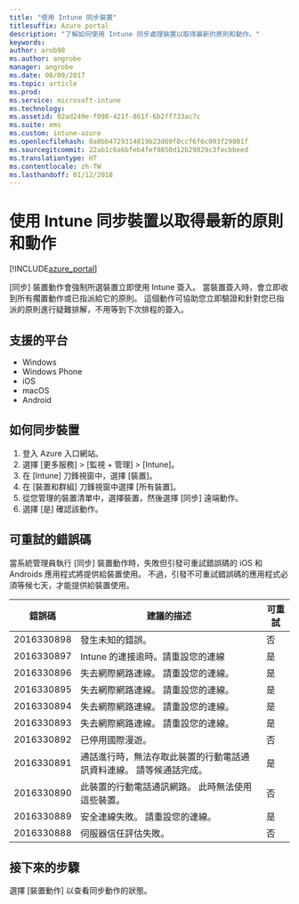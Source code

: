 ```yaml
---
title: "使用 Intune 同步裝置"
titlesuffix: Azure portal
description: "了解如何使用 Intune 同步處理裝置以取得最新的原則和動作。"
keywords: 
author: arob98
ms.author: angrobe
manager: angrobe
ms.date: 08/09/2017
ms.topic: article
ms.prod: 
ms.service: microsoft-intune
ms.technology: 
ms.assetid: 02ad249e-f098-421f-861f-6b2ff733ac7c
ms.suite: ems
ms.custom: intune-azure
ms.openlocfilehash: 8a8bb4729314819b23d69f0ccf6f6c093f29801f
ms.sourcegitcommit: 22ab1c6a6bfeb4fef9850d12b29829c3fecbbeed
ms.translationtype: HT
ms.contentlocale: zh-TW
ms.lasthandoff: 01/12/2018
---
```

# <a name="sync-devices-with-intune-to-get-the-latest-policies-and-actions"></a>使用 Intune 同步裝置以取得最新的原則和動作


[!INCLUDE[azure_portal](./includes/azure_portal.md)]

[同步] 裝置動作會強制所選裝置立即使用 Intune 簽入。 當裝置簽入時，會立即收到所有擱置動作或已指派給它的原則。  這個動作可協助您立即驗證和針對您已指派的原則進行疑難排解，不用等到下次排程的簽入。

## <a name="supported-platforms"></a>支援的平台

- Windows
- Windows Phone
- iOS
- macOS
- Android

## <a name="how-to-sync-a-device"></a>如何同步裝置

1. 登入 Azure 入口網站。
2. 選擇 [更多服務]  >  [監視 + 管理]  >  [Intune]。
3. 在 [Intune] 刀鋒視窗中，選擇 [裝置]。
4. 在 [裝置和群組] 刀鋒視窗中選擇 [所有裝置]。
5. 從您管理的裝置清單中，選擇裝置，然後選擇 [同步] 遠端動作。
7. 選擇 [是] 確認該動作。


## <a name="retriable-error-codes"></a>可重試的錯誤碼

當系統管理員執行 [同步] 裝置動作時，失敗但引發可重試錯誤碼的 iOS 和 Androids 應用程式將提供給裝置使用。 不過，引發不可重試錯誤碼的應用程式必須等候七天，才能提供給裝置使用。


| 錯誤碼  | 建議的描述                                                                                                                  | 可重試 |
|-------------|----------------------------------------------------------------------------------------------------------------------------------------|-----------|
| 2016330898 | 發生未知的錯誤。                                                                                                             | 否        |
| 2016330897 | Intune 的連接逾時。請重設您的連線                                                                             | 是       |
| 2016330896 | 失去網際網路連線。 請重設您的連線。                                                                            | 是       |
| 2016330895 | 失去網際網路連線。 請重設您的連線。                                                                            | 是       |
| 2016330894 | 失去網際網路連線。 請重設您的連線。                                                                            | 是       |
| 2016330893 | 失去網際網路連線。 請重設您的連線。                                                                            | 是       |
| 2016330892 | 已停用國際漫遊。                                                                                                     | 否        |
| 2016330891 | 通話進行時，無法存取此裝置的行動電話通訊資料連線。 請等候通話完成。 | 是       |
| 2016330890 | 此裝置的行動電話通訊網路。 此時無法使用這些裝置。                                                   | 否        |
| 2016330889 | 安全連線失敗。 請重設您的連線。                                                                                   | 是       |
| 2016330888 | 伺服器信任評估失敗。                                                                                                | 否        |

## <a name="next-steps"></a>接下來的步驟

選擇 [裝置動作] 以查看同步動作的狀態。 
